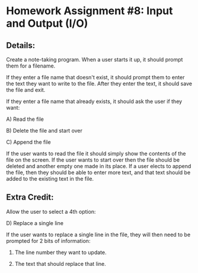 # Homework Assignment #8: Input and Output (I/O)

## Details:
 
Create a note-taking program. When a user starts it up, it should prompt them for a filename.

If they enter a file name that doesn't exist, it should prompt them to enter the text
they want to write to the file. After they enter the text, it should save the file and exit.

If they enter a file name that already exists, it should ask the user if they want:

A) Read the file

B) Delete the file and start over

C) Append the file

If the user wants to read the file it should simply show the contents of the file on
the screen. If the user wants to start over then the file should be deleted and another
empty one made in its place. If a user elects to append the file, then they should be
able to enter more text, and that text should be added to the existing text in the file. 


## Extra Credit:

Allow the user to select a 4th option:

D) Replace a single line

If the user wants to replace a single line in the file, they will then need to be
prompted for 2 bits of information:

1) The line number they want to update. 

2) The text that should replace that line.